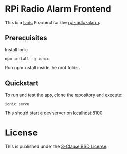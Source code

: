 # RPi Radio Alarm Frontend

This is a [Ionic](https://ionicframework.com/) Frontend for the [rpi-radio-alarm](https://github.com/bb4L/rpi-radio-alarm).

## Prerequisites
Install Ionic
```
npm install -g ionic
```
Run npm install inside the root folder.


## Quickstart
To run and test the app, clone the repository and execute:
```
ionic serve
```

This should start a dev server on [localhost:8100](localhost:8100)




# License

This is published under the [3-Clause BSD License](LICENSE.md).
